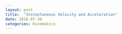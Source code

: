 ```yaml
---
layout: post
title:  "Instantaneous Velocity and Acceleration"
date: 2016-07-30
categories: Kinematics
---
```

